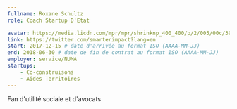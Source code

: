 ```yaml
---
fullname: Roxane Schultz
role: Coach Startup D'Etat

avatar: https://media.licdn.com/mpr/mpr/shrinknp_400_400/p/2/005/00c/39a/028a25f.jpg
link: https://twitter.com/smarterimpact?lang=en
start: 2017-12-15 # date d'arrivée au format ISO (AAAA-MM-JJ)
end: 2018-06-30 # date de fin de contrat au format ISO (AAAA-MM-JJ)
employer: service/NUMA
startups:
    - Co-construisons
    - Aides Territoires
---
```

Fan d'utilité sociale et d'avocats
